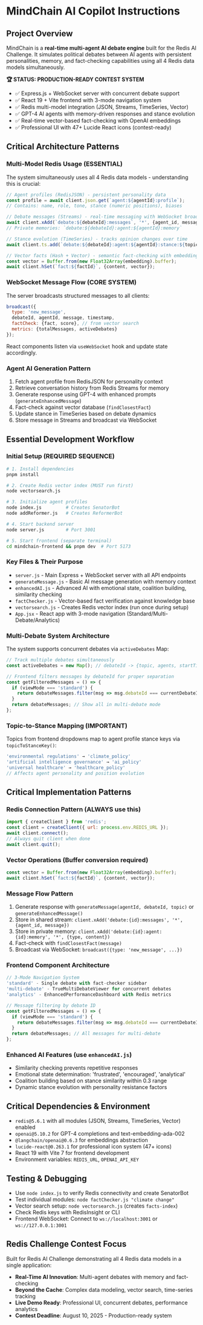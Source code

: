 # MindChain AI Copilot Instructions

## Project Overview
MindChain is a **real-time multi-agent AI debate engine** built for the Redis AI Challenge. It simulates political debates between AI agents with persistent personalities, memory, and fact-checking capabilities using all 4 Redis data models simultaneously.

**🏆 STATUS: PRODUCTION-READY CONTEST SYSTEM**
- ✅ Express.js + WebSocket server with concurrent debate support
- ✅ React 19 + Vite frontend with 3-mode navigation system  
- ✅ Redis multi-model integration (JSON, Streams, TimeSeries, Vector)
- ✅ GPT-4 AI agents with memory-driven responses and stance evolution
- ✅ Real-time vector-based fact-checking with OpenAI embeddings
- ✅ Professional UI with 47+ Lucide React icons (contest-ready)

## Critical Architecture Patterns

### Multi-Model Redis Usage (ESSENTIAL)
The system simultaneously uses all 4 Redis data models - understanding this is crucial:

```javascript
// Agent profiles (RedisJSON) - persistent personality data
const profile = await client.json.get(`agent:${agentId}:profile`);
// Contains: name, role, tone, stance (numeric positions), biases

// Debate messages (Streams) - real-time messaging with WebSocket broadcast
await client.xAdd(`debate:${debateId}:messages`, '*', {agent_id, message});
// Private memories: `debate:${debateId}:agent:${agentId}:memory`

// Stance evolution (TimeSeries) - tracks opinion changes over time
await client.ts.add(`debate:${debateId}:agent:${agentId}:stance:${topic}`, '*', newStance);

// Vector facts (Hash + Vector) - semantic fact-checking with embeddings
const vector = Buffer.from(new Float32Array(embedding).buffer);
await client.hSet(`fact:${factId}`, {content, vector});
```

### WebSocket Message Flow (CORE SYSTEM)
The server broadcasts structured messages to all clients:
```javascript
broadcast({
  type: 'new_message',
  debateId, agentId, message, timestamp,
  factCheck: {fact, score}, // from vector search
  metrics: {totalMessages, activeDebates}
});
```

React components listen via `useWebSocket` hook and update state accordingly.

### Agent AI Generation Pattern
1. Fetch agent profile from RedisJSON for personality context
2. Retrieve conversation history from Redis Streams for memory
3. Generate response using GPT-4 with enhanced prompts (`generateEnhancedMessage`)
4. Fact-check against vector database (`findClosestFact`)
5. Update stance in TimeSeries based on debate dynamics
6. Store message in Streams and broadcast via WebSocket

## Essential Development Workflow

### Initial Setup (REQUIRED SEQUENCE)
```bash
# 1. Install dependencies
pnpm install

# 2. Create Redis vector index (MUST run first)
node vectorsearch.js

# 3. Initialize agent profiles
node index.js         # Creates SenatorBot
node addReformer.js   # Creates ReformerBot

# 4. Start backend server
node server.js        # Port 3001

# 5. Start frontend (separate terminal)
cd mindchain-frontend && pnpm dev  # Port 5173
```

### Key Files & Their Purpose
- `server.js` - Main Express + WebSocket server with all API endpoints
- `generateMessage.js` - Basic AI message generation with memory context
- `enhancedAI.js` - Advanced AI with emotional state, coalition building, similarity checking
- `factChecker.js` - Vector-based fact verification against knowledge base
- `vectorsearch.js` - Creates Redis vector index (run once during setup)
- `App.jsx` - React app with 3-mode navigation (Standard/Multi-Debate/Analytics)

### Multi-Debate System Architecture
The system supports concurrent debates via `activeDebates` Map:
```javascript
// Track multiple debates simultaneously
const activeDebates = new Map(); // debateId -> {topic, agents, startTime, messageCount}

// Frontend filters messages by debateId for proper separation
const getFilteredMessages = () => {
  if (viewMode === 'standard') {
    return debateMessages.filter(msg => msg.debateId === currentDebateId);
  }
  return debateMessages; // Show all in multi-debate mode
};
```

### Topic-to-Stance Mapping (IMPORTANT)
Topics from frontend dropdowns map to agent profile stance keys via `topicToStanceKey()`:
```javascript
'environmental regulations' → 'climate_policy'
'artificial intelligence governance' → 'ai_policy'  
'universal healthcare' → 'healthcare_policy'
// Affects agent personality and position evolution
```

## Critical Implementation Patterns

### Redis Connection Pattern (ALWAYS use this)
```javascript
import { createClient } from 'redis';
const client = createClient({ url: process.env.REDIS_URL });
await client.connect();
// Always quit client when done
await client.quit();
```

### Vector Operations (Buffer conversion required)
```javascript
const vector = Buffer.from(new Float32Array(embedding).buffer);
await client.hSet(`fact:${factId}`, {content, vector});
```

### Message Flow Pattern
1. Generate response with `generateMessage(agentId, debateId, topic)` or `generateEnhancedMessage()`
2. Store in shared stream: `client.xAdd('debate:{id}:messages', '*', {agent_id, message})`
3. Store in private memory: `client.xAdd('debate:{id}:agent:{id}:memory', '*', {type, content})`
4. Fact-check with `findClosestFact(message)`
5. Broadcast via WebSocket: `broadcast({type: 'new_message', ...})`

### Frontend Component Architecture
```javascript
// 3-Mode Navigation System
'standard' - Single debate with fact-checker sidebar
'multi-debate' - TrueMultiDebateViewer for concurrent debates  
'analytics' - EnhancedPerformanceDashboard with Redis metrics

// Message filtering by debate ID
const getFilteredMessages = () => {
  if (viewMode === 'standard') {
    return debateMessages.filter(msg => msg.debateId === currentDebateId);
  }
  return debateMessages; // All messages for multi-debate
};
```

### Enhanced AI Features (use `enhancedAI.js`)
- Similarity checking prevents repetitive responses
- Emotional state determination: 'frustrated', 'encouraged', 'analytical'
- Coalition building based on stance similarity within 0.3 range
- Dynamic stance evolution with personality resistance factors

## Critical Dependencies & Environment
- `redis@5.6.1` with all modules (JSON, Streams, TimeSeries, Vector) enabled
- `openai@5.10.2` for GPT-4 completions and text-embedding-ada-002
- `@langchain/openai@0.6.3` for embeddings abstraction
- `lucide-react@0.263.1` for professional icon system (47+ icons)
- React 19 with Vite 7 for frontend development
- Environment variables: `REDIS_URL`, `OPENAI_API_KEY`

## Testing & Debugging
- Use `node index.js` to verify Redis connectivity and create SenatorBot
- Test individual modules: `node factChecker.js "climate change"`
- Vector search setup: `node vectorsearch.js` (creates `facts-index`)
- Check Redis keys with RedisInsight or CLI
- Frontend WebSocket: Connect to `ws://localhost:3001` or `ws://127.0.0.1:3001`

## Redis Challenge Contest Focus
Built for Redis AI Challenge demonstrating all 4 Redis data models in a single application:
- **Real-Time AI Innovation**: Multi-agent debates with memory and fact-checking
- **Beyond the Cache**: Complex data modeling, vector search, time-series tracking
- **Live Demo Ready**: Professional UI, concurrent debates, performance analytics
- **Contest Deadline**: August 10, 2025 - Production-ready system
